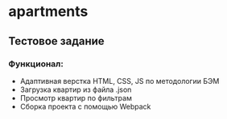 # apartments
## Тестовое задание
### Функционал:
* Адаптивная верстка HTML, CSS, JS по методологии БЭМ
* Загрузка квартир из файла .json
* Просмотр квартир по фильтрам
* Сборка проекта с помощью Webpack
